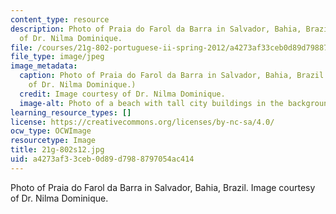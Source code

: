 ```yaml
---
content_type: resource
description: Photo of Praia do Farol da Barra in Salvador, Bahia, Brazil. Image courtesy
  of Dr. Nilma Dominique.
file: /courses/21g-802-portuguese-ii-spring-2012/a4273af33ceb0d89d7988797054ac414_21g-802s12.jpg
file_type: image/jpeg
image_metadata:
  caption: Photo of Praia do Farol da Barra in Salvador, Bahia, Brazil. (Image courtesy
    of Dr. Nilma Dominique.)
  credit: Image courtesy of Dr. Nilma Dominique.
  image-alt: Photo of a beach with tall city buildings in the background.
learning_resource_types: []
license: https://creativecommons.org/licenses/by-nc-sa/4.0/
ocw_type: OCWImage
resourcetype: Image
title: 21g-802s12.jpg
uid: a4273af3-3ceb-0d89-d798-8797054ac414
---
```

Photo of Praia do Farol da Barra in Salvador, Bahia, Brazil. Image courtesy of Dr. Nilma Dominique.
